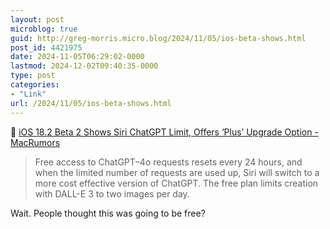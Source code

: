 ```yaml
---
layout: post
microblog: true
guid: http://greg-morris.micro.blog/2024/11/05/ios-beta-shows.html
post_id: 4421975
date: 2024-11-05T06:29:02-0000
lastmod: 2024-12-02T09:40:35-0000
type: post
categories:
- "Link"
url: /2024/11/05/ios-beta-shows.html
---
```

<p>🔗 <a class="u-in-reply-to" href="https://www.macrumors.com/2024/11/04/ios-18-2-beta-2-siri-chatgpt-limit/?ref=platformer.news">iOS 18.2 Beta 2 Shows Siri ChatGPT Limit, Offers ‘Plus’ Upgrade Option - MacRumors</a></p>
<blockquote>
<p>Free access to ChatGPT–4o requests resets every 24 hours, and when the limited number of requests are used up, Siri will switch to a more cost effective version of ChatGPT. The free plan limits creation with DALL-E 3 to two images per day.</p>
</blockquote>
<p>Wait. People thought this was going to be free?</p>
